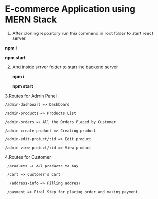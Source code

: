 
# E-commerce Application using MERN Stack

1. After cloning repository run this command in root folder to start react server.


 **npm i**


**npm start**

2. And inside server folder to start the backend server.

    **npm i**

    **npm start**
    
3.Routes for Admin Panel 

    /admin-dashboard => Dashboard

    /admin-products => Products List

    /admin-orders => All the Orders Placed by Customer 

    /admin-create-product => Creating product

    /admin-edit-product/:id => Edit product

    /admin-view-product/:id => View product


4.Routes for Customer


     /products => All products to buy

     /cart => Customer's Cart

      /address-info => Filling address

     /payment => Final Step for placing order and making payment.

    

    


